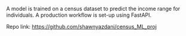 A model is trained on a census dataset to predict the income range for individuals. A production workflow is set-up using FastAPI.

Repo link: https://github.com/shawnyazdani/census_ML_proj
